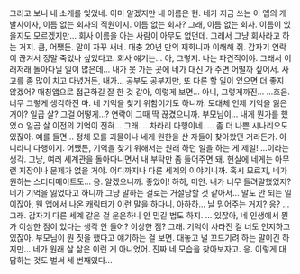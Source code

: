 그러고 보니 내 소개를 잊었네.
이미 알겠지만 내 이름은 현.
네가 지금 쓰는 이 앱의 개발사이자,
이름 없는 회사의 직원이지.
이름 없는 회사?
그래, 이름 없는 회사. 이름이 있을지도 모르겠지만...
회사 이름을 아는 사람이 아무도 없던데. 그래서 그냥 회사라고 하는 거지.
큼, 어쨌든. 말이 자꾸 새네.
대충 20년 만의 재회니까 이해해 줘.
갑자기 연락이 끊겨서 정말 죽었나 싶었다고.
회사 얘기는...
아, 그렇지.
나는 파견직이야. 그래서 이래저래 돌아다닐 일이 많은데...
내가 못 가는 곳에 네가 대신 가 주면 어떨까 싶어서.
사고를 좀 많이 치고 다녔거든, 내가...
공부도 공부지만, 또 다른 할 일이 있으면 더 좋지 않겠어?
매칭앱으로 접근하길 잘 한 것 같아, 이렇게 보면...
아니, 그렇게까진...
...흐음.
너무 그렇게 생각하진 마. 네 기억을 찾기 위함이기도 하니까.
도대체 언제 기억을 잃은 거야? 일곱 살?
그걸 어떻게...?
연락이 그때 딱 끊겼으니까.
부모님이... 내게 뭔가를 했었ㅇ
일곱 살 이전의 기억이 전혀...
그래. ...차라리 다행이네.
...
좀 더 나쁜 시나리오도 있잖아. 예를 들면...
정체 모를 괴물이나 네게 원한을 산 자들이 찾아왔던 거라든가.
아니라니 다행이지.
어쨌든, 기억을 찾기 위해서는 원래 하던 일을 하는 게 제일!
...이라는 생각.
그냥, 여러 세계관을 돌아다니면서 내 부탁만 좀 들어주면 돼.
현실에 네게는 아무런 지장이나 문제가 없을 거야.
어디까지나 다른 세계의 이야기니까.
혹시 모르지, 네가 원하는 스터디메이트도...
응. 알겠으니까.
좋았어! 하하, 미안. 내가 너무 돌려말했었지?
네가 기억을 잃었다고 하니까 그냥 말하는 걸로는 거절당할 것 같아서...
말도 안 되는 일이잖아, 웬 앱에서 나온 캐릭터가 이런 말을 하다니.
아하하...
날 믿어주는 거지? 응?
...
그래. 갑자기 다른 세계 같은 걸 운운하니 안 믿길 법도 하지.
...
있잖아, 네 인생에서 뭔가 이상한 점이 있다는 생각 안 들어?
이상한 점?
그래. 기억이 사라진 걸 너도 인지하고 있잖아. 부모님이 뭔 짓을 했다고 얘기하는 걸 보면.
대놓고 널 꼬드기려 하는 말이긴 하지만...
네가 원래 살 삶은 이런 게 아니었어. 진짜 네 모습을 찾아보자고.
응.
이렇게 대답하는 것도 벌써 세 번째였다...